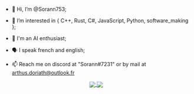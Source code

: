 - 👋 Hi, I’m @Sorann753;
- 👀 I’m interested in { C++, Rust, C#, JavaScript, Python, software_making };
- 🤖 I'm an AI enthusiast;
- 🗣️ I speak french and english;

- 📫 Reach me on discord at "Sorann#7231" or by mail at arthus.doriath@outlook.fr

<section align="center">
  <a href="https://github.com/anuraghazra/github-readme-stats">
    <img align="center" src="https://github-readme-stats.vercel.app/api?username=Sorann753&count_private=true&show_icons=true&theme=blue-green&border_radius=50" />
  </a>
  <a href="https://github.com/anuraghazra/github-readme-stats">
    <img align="center" src="https://github-readme-stats.vercel.app/api/top-langs/?username=Sorann753&hide=html&langs_count=10&theme=blue-green&border_radius=50&layout=compact" />
  </a>
</section>

<!--- ligne de commentaire
Sorann753/Sorann753 is a ✨ special ✨ repository because its `README.md` (this file) appears on your GitHub profile.
You can click the Preview link to take a look at your changes.
--->
